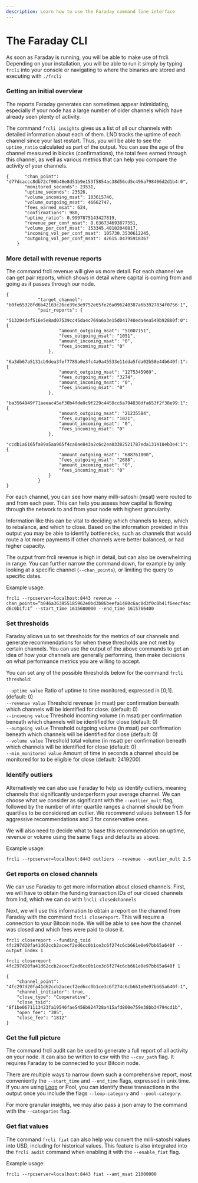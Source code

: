 ```yaml
---
description: Learn how to use the Faraday command line interface
---
```


# The Faraday CLI

As soon as Faraday is running, you will be able to make use of frcli. Depending on your installation, you will be able to run it simply by typing `frcli` into your console or navigating to where the binaries are stored and executing with `./frcli`

### Getting an initial overview

The reports Faraday generates can sometimes appear intimidating, especially if your node has a large number of older channels which have already seen plenty of activity.

The command `frcli insights` gives us a list of all our channels with detailed information about each of them. LND tracks the uptime of each channel since your last restart. Thus, you will be able to see the `uptime_ratio` calculated as part of the output. You can see the age of the channel measured in blocks (confirmations), the total fees earned through this channel, as well as various metrics that can help you compare the activity of your channels.

```
{      "chan_point": "d77dcaccc8db72cf90b48e8d51b9e153f5854ac38d56cd5c496a798406d2d1b4:0",
       "monitored_seconds": 23531,
       "uptime_seconds": 23526,
       "volume_incoming_msat": 103615746,
       "volume_outgoing_msat": 46662747,
       "fees_earned_msat": 624,
       "confirmations": 980,
       "uptime_ratio": 0.9997875143427819,
       "revenue_per_conf_msat": 0.636734693877551,
       "volume_per_conf_msat": 153345.40102040817,
       "incoming_vol_per_conf_msat": 105730.3530612245,
       "outgoing_vol_per_conf_msat": 47615.04795918367
    }
```

### More detail with revenue reports

The command frcli revenue will give us more detail. For each channel we can get pair reports, which shows in detail where capital is coming from and going as it passes through our node.

```
{
            "target_channel": "b0fe65328fd6b42163c26ce39e3e9752e65fe26a096240387a6b3927834f0756:1",
            "pair_reports": {
                "513204def516e5e8ad07539cc45da4c769a6a3e15d041740eda4ea549b92880f:0": {
                    "amount_outgoing_msat": "51007151",
                    "fees_outgoing_msat": "1051",
                    "amount_incoming_msat": "0",
                    "fees_incoming_msat": "0"
                },
                "6a3db67a5131cb9dea3fef7789a0e3fc4a9a45533e11dda5fda02b58e44b640f:1": {
                    "amount_outgoing_msat": "1275345969",
                    "fees_outgoing_msat": "3274",
                    "amount_incoming_msat": "0",
                    "fees_incoming_msat": "0"
                },
                "ba3564949f71aeeac45ef30b4fde0c9f229c4458cc6a794838dfa653f2f38e99:1": {
                    "amount_outgoing_msat": "21235584",
                    "fees_outgoing_msat": "1021",
                    "amount_incoming_msat": "0",
                    "fees_incoming_msat": "0"
                },
                "ccdb1a6165fa89a5aa965f4ca0ae843a2c6c2ea03382521787eda131410eb3e4:1": {
                    "amount_outgoing_msat": "688761000",
                    "fees_outgoing_msat": "2688",
                    "amount_incoming_msat": "0",
                    "fees_incoming_msat": "0"
                }
            }
}
```

For each channel, you can see how many milli-satoshi (msat) were routed to and from each peer. This can help you assess how capital is flowing through the network to and from your node with highest granularity.

Information like this can be vital to deciding which channels to keep, which to rebalance, and which to close. Based on the information provided in this output you may be able to identify bottlenecks, such as channels that would route a lot more payments if other channels were better balanced, or had higher capacity.

The output from frcli revenue is high in detail, but can also be overwhelming in range. You can further narrow the command down, for example by only looking at a specific channel (`--chan_points`), or limiting the query to specific dates.

Example usage:

`frcli --rpcserver=localhost:8443 revenue --chan_points=”b046a363855185962e0bd3b86beefa1480c6ac0d3f0c0b41f6eecf4acd6c0b1f:1” --start_time 1615680000 --end_time 1615766400`

### Set thresholds

Faraday allows us to set thresholds for the metrics of our channels and generate recommendations for when these thresholds are not met by certain channels. You can use the output of the above commands to get an idea of how your channels are generally performing, then make decisions on what performance metrics you are willing to accept.

You can set any of the possible thresholds below for the command `frcli threshold`:

`--uptime value`    Ratio of uptime to time monitored, expressed in \[0;1]. (default: 0)\
`--revenue value`    Threshold revenue (in msat) per confirmation beneath which channels will be identified for close. (default: 0)\
`--incoming value`    Threshold incoming volume (in msat) per confirmation beneath which channels will be identified for close (default: 0)\
`--outgoing value` Threshold outgoing volume (in msat) per confirmation beneath which channels will be identified for close (default: 0)\
`--volume value`    Threshold total volume (in msat) per confirmation beneath which channels will be identified for close (default: 0)\
`--min_monitored value`    Amount of time in seconds a channel should be monitored for to be eligible for close (default: 2419200)

### Identify outliers

Alternatively we can also use Faraday to help us identify outliers, meaning channels that significantly underperform your average channel. We can choose what we consider as significant with the `--outlier_mult` flag, followed by the number of inter quartile ranges a channel should be from quartiles to be considered an outlier. We recommend values between 1.5 for aggressive recommendations and 3 for conservative ones.

We will also need to decide what to base this recommendation on uptime, revenue or volume using the same flags and defaults as above.

Example usage:

`frcli --rpcserver=localhost:8443 outliers --revenue --outlier_mult 2.5`

### Get reports on closed channels

We can use Faraday to get more information about closed channels. First, we will have to obtain the funding transaction IDs of our closed channels from lnd, which we can do with  `lncli closedchannels`

Next, we will use this information to obtain a report on the channel from Faraday with the command `frcli closereport`. This will require a connection to your Bitcoin node. We will be able to see how the channel was closed and which fees were paid to close it.

`frcli closereport --funding_txid 4fc297d20fa41d62ccb2acecf2ed6cc0b1ce3c6f274c6cb661e0e97bb65a640f --output_index 1`

`frcli closereport 4fc297d20fa41d62ccb2acecf2ed6cc0b1ce3c6f274c6cb661e0e97bb65a640f 1`

```
{
    "channel_point": "4fc297d20fa41d62ccb2acecf2ed6cc0b1ce3c6f274c6cb661e0e97bb65a640f:1",
    "channel_initiator": true,
    "close_type": "Cooperative",
    "close_txid": "8f1be0671113423fa19546fae5456b824728a415afd800e759e38bb34794cd1b",
    "open_fee": "305",
    "close_fee": "1812"
}
```

### Get the full picture

The command frcli audit can be used to generate a full report of all activity on your node. It can also be written to csv with the `--csv_path` flag. It requires Faraday to be connected to your Bitcoin node.

There are multiple ways to narrow down such a comprehensive report, most conveniently the `--start_time` and `--end_time` flags, expressed in unix time. If you are using [Loop](../loop/) or Pool, you can identify these transactions in the output once you include the flags `--loop-category` and `--pool-category`.

For more granular insights, we may also pass a json array to the command with the `--categories` flag.

### Get fiat values

The command `frcli fiat` can also help you convert the milli-satoshi values into USD, including for historical values. This feature is also integrated into the `frcli audit` command when enabling it with the `--enable_fiat` flag.

Example usage:

`frcli --rpcserver=localhost:8443 fiat --amt_msat 21000000`

